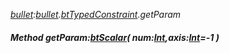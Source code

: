 _[bullet](../../modules/bullet/bullet-module.md):[bullet](../../modules/bullet/bullet-module.md).[btTypedConstraint](../../modules/bullet/bullet-bttypedconstraint.md).getParam_
##### Method getParam:[btScalar](../../modules/bullet/bullet-btscalar.md)( num:[Int](../../modules/wonkey/wonkey-types-int.md),axis:[Int](../../modules/wonkey/wonkey-types-int.md)=-1 )
